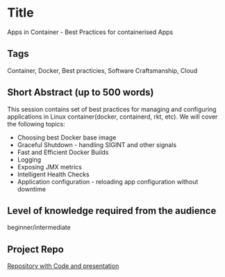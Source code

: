 # Title

Apps in Container - Best Practices for containerised Apps

## Tags

Container, Docker, Best practicies, Software Craftsmanship, Cloud

## Short Abstract (up to 500 words)

This session contains set of best practices for managing and configuring applications in Linux container(docker, containerd, rkt, etc). We will cover the following topics:

- Choosing best Docker base image
- Graceful Shutdown - handling SIGINT and other signals
- Fast and Efficient Docker Builds
- Logging
- Exposing JMX metrics
- Intelligent Health Checks
- Application configuration - reloading app configuration without downtime

## Level of knowledge required from the audience

beginner/intermediate

## Project Repo

[Repository with Code and presentation](https://github.com/mateuszdyminski/app-in-container)
